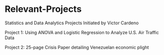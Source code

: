 # Relevant-Projects
Statistics and Data Analytics Projects Initiated by Victor Cardeno


Project 1: Using ANOVA and Logistic Regression to Analyze U.S. Air Traffic Data

Project 2: 25-page Crisis Paper detailing Venezuelan economic plight
